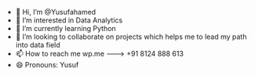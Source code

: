 - 👋 Hi, I’m @Yusufahamed
- 👀 I’m interested in Data Analytics
- 🌱 I’m currently learning Python
- 💞️ I’m looking to collaborate on projects which helps me to lead my path into data field
- 📫 How to reach me wp.me ---> +91 8124 888 613
- 😄 Pronouns: Yusuf

<!---
Yusufahamed/Yusufahamed is a ✨ special ✨ repository because its `README.md` (this file) appears on your GitHub profile.
You can click the Preview link to take a look at your changes.
--->
